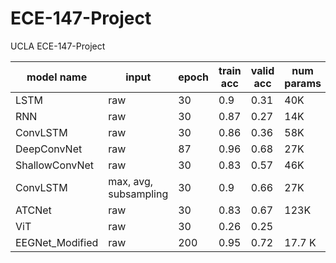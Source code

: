 # ECE-147-Project

UCLA ECE-147-Project

| model name     | input                   | epoch | train acc | valid acc | num params  |
|----------------|-------------------------|-------|-----------|-----------|-------------|
| LSTM           | raw                     | 30    | 0.9       | 0.31      | 40K         |
| RNN            | raw                     | 30    | 0.87      | 0.27      | 14K         |
| ConvLSTM       | raw                     | 30    | 0.86      | 0.36      | 58K         |
| DeepConvNet    | raw                     | 87    | 0.96      | 0.68      | 27K         |
| ShallowConvNet | raw                     | 30    | 0.83      | 0.57      | 46K         |
| ConvLSTM       | max, avg, subsampling   | 30    | 0.9       | 0.66      | 27K         |
| ATCNet         | raw                     | 30    | 0.83      | 0.67      | 123K        |
| ViT            | raw                     | 30    | 0.26      | 0.25      |             |
| EEGNet_Modified| raw                     | 200   | 0.95      | 0.72      | 17.7 K      |



